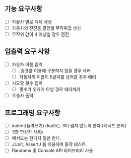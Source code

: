 ## 기능 요구사항
-[ ] 자돝차 별로 객체 생성
-[ ] 자동차의 전진을 결정할 무작위값 생성
-[ ] 무작위 값이 4 이상일 경우 전진

## 입츨력 요구 사항
-[ ] 자동차 이름 입력
  -[ ] ,쉼표를 이용해 구분하지 않을 경우 에러
  -[ ] 자동차의 이름이 5글자를 넘어갈 경우 에러
-[ ] 시도할 횟수 입력
  -[ ] 횟수가 숫자가 아닐 경우 에러처리
-[ ] 우승자 출력

## 프로그래밍 요구사항
-[ ] indent(들여쓰기) depth는 3이 넘지 않도록 한다.(메서드 분리)
-[ ] 3항 연상자 사용x
-[ ] 메서드는 한가지 일만 한다.
-[ ] JUnit, AssertJ 를 이용하여 동작 테스트
-[ ] Randoms 및 Console API 라이브러리 사용
